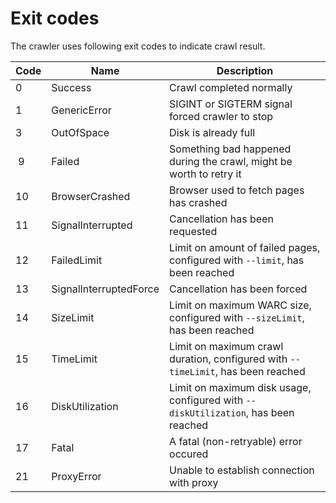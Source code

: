 # Exit codes

The crawler uses following exit codes to indicate crawl result.

| Code | Name | Description |
|--|--|--|
| 0 | Success | Crawl completed normally |
| 1 | GenericError | SIGINT or SIGTERM signal forced crawler to stop |
| 3 | OutOfSpace | Disk is already full |
| 9 | Failed | Something bad happened during the crawl, might be worth to retry it |
| 10 | BrowserCrashed | Browser used to fetch pages has crashed |
| 11 | SignalInterrupted | Cancellation has been requested |
| 12 | FailedLimit | Limit on amount of failed pages, configured with `--limit`, has been reached |
| 13 | SignalInterruptedForce | Cancellation has been forced |
| 14 | SizeLimit | Limit on maximum WARC size, configured with `--sizeLimit`, has been reached |
| 15 | TimeLimit | Limit on maximum crawl duration, configured with `--timeLimit`, has been reached |
| 16 | DiskUtilization | Limit on maximum disk usage, configured with `--diskUtilization`, has been reached |
| 17 | Fatal | A fatal (non-retryable) error occured |
| 21 | ProxyError | Unable to establish connection with proxy |